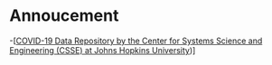 # Annoucement
-[[COVID-19 Data Repository by the Center for Systems Science and Engineering (CSSE) at Johns Hopkins University](https://github.com/CSSEGISandData/COVID-19))]
